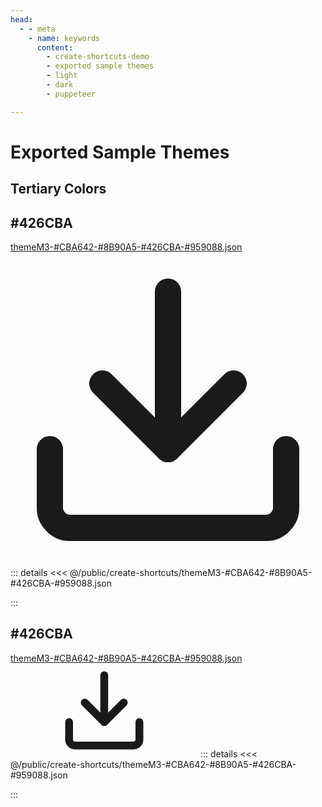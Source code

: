 ```yaml
---
head:
  - - meta
    - name: keywords
      content: 
        - create-shortcuts-demo
        - exported sample themes
        - light 
        - dark
        - puppeteer

---
```


<script setup>
  // import { ref } from 'vue'
  import coreColors from '#docs/src/components/utils/coreColors.vue'
  import imgAnchor from '#docs/src/components/utils/img-anchor.vue'
  // import createShortcutsDemo from '#docs/src/components/create-shortcuts-demo.vue'
    import {DefaultCoreColors,sampleCoreColorsTheme} from "##/lib/materialDesignThemeColorConstants.mjs";
  // const count = ref(0)
</script>


# Exported Sample Themes

## Tertiary Colors
## #426CBA
<coreColors :core-colors="sampleCoreColorsTheme"/>
<a target="_blank" href="/create-shortcuts/themeM3-%23CBA642-%238B90A5-%23426CBA-%23959088.json" download><span>themeM3-#CBA642-#8B90A5-#426CBA-#959088.json<svg class="feather feather-download downloadIcon icon" id="dlIcon" xmlns="http://www.w3.org/2000/svg" viewBox="0 0 24 24" fill="none" stroke="currentColor" stroke-width="2" stroke-linecap="round" stroke-linejoin="round" >  <path d="M21 15v4.5c0 .8-.7 1.5-1.5 1.5h-15c-.8 0-1.5-.7-1.5-1.5V15" /><polyline points="7 10 12 15 17 10" /><line x1="12" y1="15" x2="12" y2="3" /></svg></span></a>
::: details
<<< @/public/create-shortcuts/themeM3-#CBA642-#8B90A5-#426CBA-#959088.json
<imgAnchor filename='themeM3-#CBA642-#8B90A5-#426CBA-#959088.dark.png' />
<imgAnchor filename='themeM3-#CBA642-#8B90A5-#426CBA-#959088.light.png' />

:::


## #426CBA
<coreColors :core-colors='{"primary":"#CBA642","secondary":"#8B90A5","tertiary":"#426CBA","neutral":"#959088"}'/>
<a target="_blank" href="/create-shortcuts//create-shortcuts/themeM3-%23CBA642-%238B90A5-%23426CBA-%23959088.json" download><span>themeM3-#CBA642-#8B90A5-#426CBA-#959088.json<svg class="feather feather-download downloadIcon icon"><use xlink:href="#dlIcon"></use></svg></span></a>
::: details
<<< @/public/create-shortcuts/themeM3-#CBA642-#8B90A5-#426CBA-#959088.json
<imgAnchor filename='themeM3-#CBA642-#8B90A5-#426CBA-#959088.dark.png' />
<imgAnchor filename='themeM3-#CBA642-#8B90A5-#426CBA-#959088.light.png' />

:::
